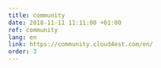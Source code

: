 ```yaml
---
title: community
date: 2018-11-11 11:11:00 +01:00
ref: community
lang: en
link: https://community.cloud4est.com/en/
order: 3
---
```

